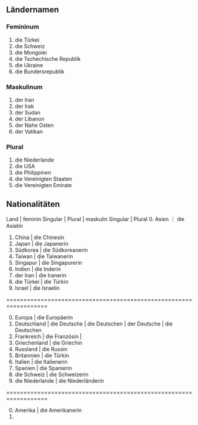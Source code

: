 ## Ländernamen
### Femininum
1. die Türkei
2. die Schweiz
3. die Mongolei
4. die Tschechische Republik
5. die Ukraine
6. die Bundersrepublik
### Maskulinum
1. der Iran
2. der Irak
3. der Sudan
4. der Libanon
5. der Nahe Osten
6. der Vatikan
### Plural
1. die Niederlande
2. die USA
3. die Philippinen
4. die Vereinigten Staaten
5. die Vereinigten Emirate

## Nationalitäten
Land | feminin Singular | Plural | maskulin Singular | Plural
0. Asien ｜ die Asiatin
1. China | die Chinesin
2. Japan | die Japanerin
3. Südkorea | die Südkoreanerin
4. Taiwan | die Taiwanerin
5. Singapur | die Singapurerin
6. Indien | die Inderin
7. der Iran | die Iranerin
8. die Türkei | die Türkin
9. Israel | die Israelin

==================================================================

0. Europa | die Europäerin
1. Deutschland | die Deutsche | die Deutschen | der Deutsche | die Deutschen
2. Frankreich | die Französin |
3. Griechenland | die Griechin
4. Russland | die Russin
5. Britannien | die Türkin
6. Italien | die Italienerin
7. Spanien | die Spanierin
8. die Schweiz | die Schweizerin
9. die Niederlande | die Niederländerin

==================================================================

0. Amerika | die Amerikanerin
1. 


